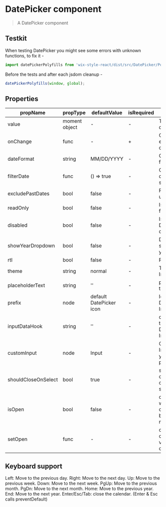 # DatePicker component

> A DatePicker component

## Testkit
When testing DatePicker you might see some errors with unknown functions, to fix it - 
```javascript
import datePickerPolyfills from 'wix-style-react/dist/src/DatePicker/Polyfills';
```

Before the tests and after each jsdom cleanup -
```javascript
datePickerPolyfills(window, global);
```
 
## Properties

| propName | propType | defaultValue | isRequired | description |
|----------|----------|--------------|------------|-------------|
| value | moment object | - | - | The selected date |
| onChange | func | - | + | Called upon every value change |
| dateFormat | string | MM/DD/YYYY | - | Custom date format |
| filterDate | func | () => true | - | Only the truthy dates are selectable |
| excludePastDates | bool | false | - | Past dates are unselectable |
| readOnly | bool | false | - | Is the input field readOnly |
| disabled | bool | false | - | Is the DatePicker disabled |
| showYearDropdown | bool | false | - | Display a selectable yearDropdown |
| rtl | bool | false | - | RTL mode |
| theme | string | normal | - | Theme of the Input |
| placeholderText | string | '' | - | placeholder of the Input |
| prefix | node | default DatePicker icon | - | Icon for the DatePicker's Input |
| inputDataHook | string | '' | - | dataHook for the DatePicker's Input |
| customInput | node | Input | - | Can provide Input with your custom props |
| shouldCloseOnSelect | bool | true | - | should the calendar close on day selection |
| isOpen | bool | false | - | controls the whether the calendar will be visible or not |
| setOpen | func | - | - | called when calendar visibility changes |

## Keyboard support

Left: Move to the previous day.
Right: Move to the next day.
Up: Move to the previous week.
Down: Move to the next week.
PgUp: Move to the previous month.
PgDn: Move to the next month.
Home: Move to the previous year.
End: Move to the next year.
Enter/Esc/Tab: close the calendar. (Enter & Esc calls preventDefault)
